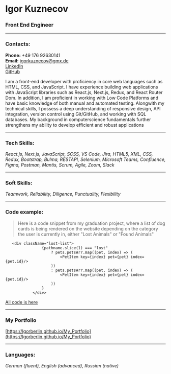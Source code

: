 # Igor Kuznecov

### Front End Engineer

---

### Contacts:

**Phone:** +49 176 92630141<br>
**Email:** igorkuznecov@gmx.de<br>
[LinkedIn](https://www.linkedin.com/in/igor-kuznecov-6b784316b/)<br>
[GitHub](https://github.com/Igorberlin)<br>

I am a front-end developer with proficiency in core web languages such as HTML, CSS, and JavaScript. I have experience building web applications with JavaScript libraries such as React.js, Next.js, Redux, and React Router Dom. In addition, I am proficient in working with Low Code Platforms and have basic knowledge of both manual and automated testing. Alongwith my technical skills, I possess a deep understanding of responsive design, API integration, version control using Git/GitHub, and working with SQL databases. My background in computerscience fundamentals further strengthens my ability to develop efficient and robust applications

---

### Tech Skills:

_React.js, Next.js, JavaScript, SCSS, VS Code, Jira, HTML5, XML, CSS, Redux, Bootstrap, Bulma, RESTAPI, Selenium, Microsoft Teams, Confluence, Figma, Postman, Mantis, Scrum, Agile, Zoom, Slack_

---

### Soft Skills:

_Teamwork, Reliability, Diligence, Punctuality, Flexibility_

---

### Code example:

> Here is a code snippet from my graduation project, where a list of dog cards is being rendered on the website depending on the category the user is currently in, either "Lost Animals" or "Found Animals"

```
   <div className="lost-list">
                {pathname.slice(1) === "lost"
                    ? pets.petsArr.map((pet, index) => (
                        <PetItem key={index} pet={pet} index={pet.id}/>
                    ))
                    : pets.petsArr.map((pet, index) => (
                        <PetItem key={index} pet={pet} index={pet.id}/>
                    ))
                }
            </div>
```

[All code is here](https://github.com/Igorberlin/ProjectProPets/blob/main/client/src/modules/components/pets/PetsList.js)

---

### My Portfolio

[https://Igorberlin.github.io/My_Portfolio](https://Igorberlin.github.io/My_Portfolio)

---

### Languages:

_German (fluent), English (advanced), Russian (native)_
